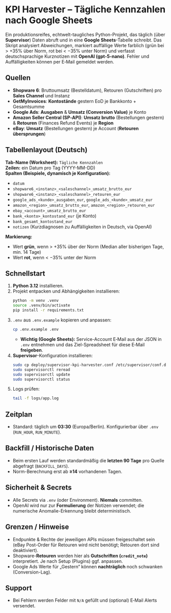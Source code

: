 
# KPI Harvester – Tägliche Kennzahlen nach Google Sheets

Ein produktionsreifes, echtwelt-taugliches Python-Projekt, das täglich (über **Supervisor**) Daten abruft und in eine **Google Sheets**-Tabelle schreibt. Das Skript analysiert Abweichungen, markiert auffällige Werte farblich (grün bei > +35% über Norm, rot bei < −35% unter Norm) und verfasst deutschsprachige Kurznotizen mit **OpenAI (gpt-5-nano)**. Fehler und Auffälligkeiten können per E‑Mail gemeldet werden.

## Quellen
- **Shopware 6**: Bruttoumsatz (Bestelldatum), Retouren (Gutschriften) pro **Sales Channel** und Instanz
- **GetMyInvoices**: **Kontostände** gestern EoD je Bankkonto + Gesamtsumme
- **Google Ads**: **Ausgaben** & **Umsatz (Conversion Value)** je Konto
- **Amazon Seller Central (SP‑API)**: **Umsatz brutto** (Bestellungen gestern) & **Retouren** (Finances Refund Events) je **Region**
- **eBay**: **Umsatz** (Bestellungen gestern) je Account (**Retouren übersprungen**)

## Tabellenlayout (Deutsch)
**Tab-Name (Worksheet):** `Tägliche Kennzahlen`  
**Zeilen:** ein Datum pro Tag (YYYY-MM-DD)  
**Spalten (Beispiele, dynamisch je Konfiguration):**
- `datum`
- `shopware6_<instanz>_<saleschannel>_umsatz_brutto_eur`
- `shopware6_<instanz>_<saleschannel>_retouren_eur`
- `google_ads_<kunde>_ausgaben_eur`, `google_ads_<kunde>_umsatz_eur`
- `amazon_<region>_umsatz_brutto_eur`, `amazon_<region>_retouren_eur`
- `ebay_<account>_umsatz_brutto_eur`
- `bank_<konto>_kontostand_eur` (je Konto)
- `bank_gesamt_kontostand_eur`
- `notizen` (Kurzdiagnosen zu Auffälligkeiten in Deutsch, via OpenAI)

**Markierung:**  
- Wert **grün**, wenn > +35% über der Norm (Median aller bisherigen Tage, min. 14 Tage)  
- Wert **rot**, wenn < −35% unter der Norm

## Schnellstart

1) **Python 3.12** installieren.
2) Projekt entpacken und Abhängigkeiten installieren:
   ```bash
   python -m venv .venv
   source .venv/bin/activate
   pip install -r requirements.txt
   ```
3) `.env` aus `.env.example` kopieren und anpassen:
   ```bash
   cp .env.example .env
   ```
   - **Wichtig (Google Sheets):** Service-Account E‑Mail aus der JSON in `.env` entnehmen und das Ziel-Spreadsheet für diese E‑Mail **freigeben**.
4) **Supervisor**-Konfiguration installieren:
   ```bash
   sudo cp deploy/supervisor-kpi-harvester.conf /etc/supervisor/conf.d/kpi-harvester.conf
   sudo supervisorctl reread
   sudo supervisorctl update
   sudo supervisorctl status
   ```
5) Logs prüfen:
   ```bash
   tail -f logs/app.log
   ```

## Zeitplan
- Standard: täglich um **03:30** (Europa/Berlin). Konfigurierbar über `.env` (`RUN_HOUR`, `RUN_MINUTE`).

## Backfill / Historische Daten
- Beim ersten Lauf werden standardmäßig die **letzten 90 Tage** pro Quelle abgefragt (`BACKFILL_DAYS`).  
- Norm-Berechnung erst ab **≥14** vorhandenen Tagen.

## Sicherheit & Secrets
- Alle Secrets via `.env` (oder Environment). **Niemals** committen.
- OpenAI wird nur zur **Formulierung** der Notizen verwendet; die numerische Anomalie-Erkennung bleibt deterministisch.

## Grenzen / Hinweise
- Endpunkte & Rechte der jeweiligen APIs müssen freigeschaltet sein (eBay Post-Order für Retouren wird nicht benötigt; Retouren dort sind deaktiviert).
- Shopware-**Retouren** werden hier als **Gutschriften (`credit_note`)** interpretiert. Je nach Setup (Plugins) ggf. anpassen.
- Google Ads Werte für „Gestern“ können **nachträglich** noch schwanken (Conversion-Lag).

## Support
- Bei Fehlern werden Felder mit `N/A` gefüllt und (optional) E‑Mail Alerts versendet.

